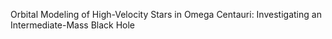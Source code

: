 Orbital Modeling of High-Velocity Stars in Omega Centauri: Investigating an Intermediate-Mass Black Hole
